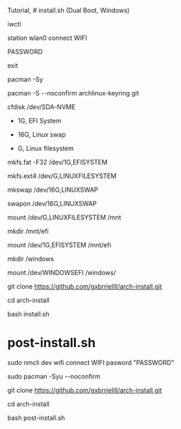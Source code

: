 Tutorial, # install.sh (Dual Boot, Windows)

iwctl

station wlan0 connect WIFI

PASSWORD

exit

pacman -Sy

pacman -S --noconfirm archlinux-keyring git

cfdisk /dev/SDA-NVME

* 1G, EFI System

* 16G, Linux swap

* G, Linux filesystem

mkfs.fat -F32 /dev/1G,EFISYSTEM

mkfs.ext4 /dev/G,LINUXFILESYSTEM

mkswap /dev/16G,LINUXSWAP

swapon /dev/16G,LINUXSWAP

mount /dev/G,LINUXFILESYSTEM /mnt

mkdir /mnt/efi

mount /dev/1G,EFISYSTEM /mnt/efi

mkdir /windows

mount /dev/WINDOWSEFI /windows/

git clone https://github.com/gxbrriellll/arch-install.git

cd arch-install

bash install.sh

# post-install.sh

sudo nmcli dev wifi connect WIFI pasword "PASSWORD"

sudo pacman -Syu --noconfirm

git clone https://github.com/gxbrriellll/arch-install.git

cd arch-install

bash post-install.sh
